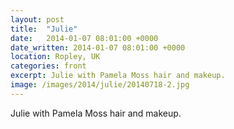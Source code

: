 ```yaml
---
layout: post
title:  "Julie"
date:   2014-01-07 08:01:00 +0000
date_written: 2014-01-07 08:01:00 +0000
location: Ropley, UK
categories: front
excerpt: Julie with Pamela Moss hair and makeup.
image: /images/2014/julie/20140718-2.jpg
---
```

Julie with Pamela Moss hair and makeup.
